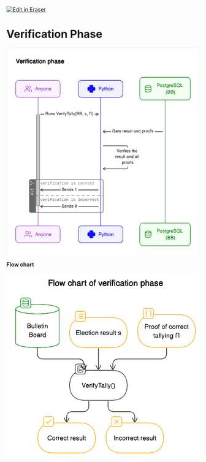 <p><a target="_blank" href="https://app.eraser.io/workspace/kC4sKhb7Nll1dxzNMfLl" id="edit-in-eraser-github-link"><img alt="Edit in Eraser" src="https://firebasestorage.googleapis.com/v0/b/second-petal-295822.appspot.com/o/images%2Fgithub%2FOpen%20in%20Eraser.svg?alt=media&amp;token=968381c8-a7e7-472a-8ed6-4a6626da5501"></a></p>

# Verification Phase
![Verification Phase](/.eraser/kC4sKhb7Nll1dxzNMfLl___UydW6JsZqUfMKeGDrIN0gtNI4pO2___---figure---rrI-iALiBO-Qivs1XlWj1---figure---p0gvO8MPBVDdkwR1N3WfOg.png "Verification Phase")

**Flow chart**

![image.png](/.eraser/kC4sKhb7Nll1dxzNMfLl___UydW6JsZqUfMKeGDrIN0gtNI4pO2___4CmA6-X99UyccDS6VmsMG.png "image.png")




<!--- Eraser file: https://app.eraser.io/workspace/kC4sKhb7Nll1dxzNMfLl --->